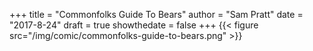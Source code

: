 +++
title = "Commonfolks Guide To Bears"
author = "Sam Pratt"
date = "2017-8-24"
draft = true
showthedate = false
+++
{{< figure src="/img/comic/commonfolks-guide-to-bears.png" >}}